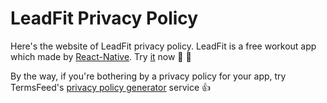 # LeadFit Privacy Policy

Here's the website of LeadFit privacy policy. LeadFit is a free workout app which made by [React-Native](https://facebook.github.io/react-native/). Try [it](https://itunes.apple.com/app/id1321807247) now 📱 💪

By the way, if you're bothering by a privacy policy for your app, try TermsFeed's [privacy policy generator](https://termsfeed.com/wizard/privacy-policy) service 👍

